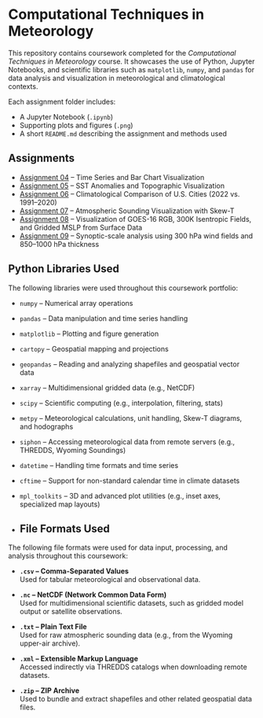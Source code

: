# Computational Techniques in Meteorology

This repository contains coursework completed for the *Computational Techniques in Meteorology* course. It showcases the use of Python, Jupyter Notebooks, and scientific libraries such as `matplotlib`, `numpy`, and `pandas` for data analysis and visualization in meteorological and climatological contexts.

Each assignment folder includes:
- A Jupyter Notebook (`.ipynb`)
- Supporting plots and figures (`.png`)
- A short `README.md` describing the assignment and methods used

## Assignments

- [Assignment 04](assignment04) – Time Series and Bar Chart Visualization
- [Assignment 05](assignment05) – SST Anomalies and Topographic Visualization
- [Assignment 06](assignment06) – Climatological Comparison of U.S. Cities (2022 vs. 1991–2020)
- [Assignment 07](assignment07) – Atmospheric Sounding Visualization with Skew-T
- [Assignment 08](assignment08) – Visualization of GOES-16 RGB, 300K Isentropic Fields, and Gridded MSLP from Surface Data
- [Assignment 09](assignment09) – Synoptic-scale analysis using 300 hPa wind fields and 850–1000 hPa thickness

## Python Libraries Used

The following libraries were used throughout this coursework portfolio:

- `numpy` – Numerical array operations
- `pandas` – Data manipulation and time series handling
- `matplotlib` – Plotting and figure generation
- `cartopy` – Geospatial mapping and projections
- `geopandas` – Reading and analyzing shapefiles and geospatial vector data
- `xarray` – Multidimensional gridded data (e.g., NetCDF)
- `scipy` – Scientific computing (e.g., interpolation, filtering, stats)
- `metpy` – Meteorological calculations, unit handling, Skew-T diagrams, and hodographs
- `siphon` – Accessing meteorological data from remote servers (e.g., THREDDS, Wyoming Soundings)
- `datetime` – Handling time formats and time series
- `cftime` – Support for non-standard calendar time in climate datasets
- `mpl_toolkits` – 3D and advanced plot utilities (e.g., inset axes, specialized map layouts)

- ## File Formats Used

The following file formats were used for data input, processing, and analysis throughout this coursework:

- **`.csv` – Comma-Separated Values**  
  Used for tabular meteorological and observational data.

- **`.nc` – NetCDF (Network Common Data Form)**  
  Used for multidimensional scientific datasets, such as gridded model output or satellite observations.

- **`.txt` – Plain Text File**  
  Used for raw atmospheric sounding data (e.g., from the Wyoming upper-air archive).

- **`.xml` – Extensible Markup Language**  
  Accessed indirectly via THREDDS catalogs when downloading remote datasets.

- **`.zip` – ZIP Archive**  
  Used to bundle and extract shapefiles and other related geospatial data files.

